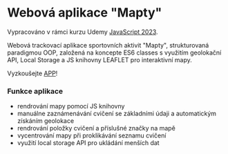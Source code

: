 # Webová aplikace "Mapty"

Vypracováno v rámci kurzu Udemy [JavaScript 2023](https://www.udemy.com/share/101Wfe3@UU_sO7bHCOB5DskVqswTPSr2eV0ovdIGr6rsuhWSq1gkCF8cadYTIoAo8LLt7UczCw==/).

Webová trackovací aplikace sportovních aktivit "Mapty", strukturovaná paradigmou OOP, založená na koncepte ES6 classes s využitím geolokační API, Local Storage a JS knihovny LEAFLET pro interaktivní mapy.

Vyzkoušejte [APP](https://ballaylukas.github.io/App-Mapty/)!

### Funkce aplikace
* rendrování mapy pomocí JS knihovny
* manuálne zaznámenávání cvičení se základními údaji a automatickým získáním geolokace
* rendrování položky cvičení a příslušné značky na mapě
* vycentrování mapy při proklikávání seznamu cvičení
* využití local storage API pro ukládání menších dat
